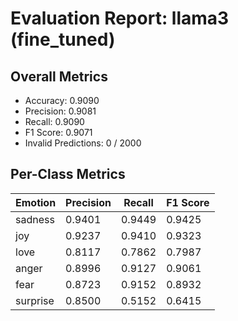 # Evaluation Report: llama3 (fine_tuned)

## Overall Metrics

- Accuracy: 0.9090
- Precision: 0.9081
- Recall: 0.9090
- F1 Score: 0.9071
- Invalid Predictions: 0 / 2000

## Per-Class Metrics

| Emotion | Precision | Recall | F1 Score |
|---------|-----------|--------|----------|
| sadness | 0.9401 | 0.9449 | 0.9425 |
| joy | 0.9237 | 0.9410 | 0.9323 |
| love | 0.8117 | 0.7862 | 0.7987 |
| anger | 0.8996 | 0.9127 | 0.9061 |
| fear | 0.8723 | 0.9152 | 0.8932 |
| surprise | 0.8500 | 0.5152 | 0.6415 |
